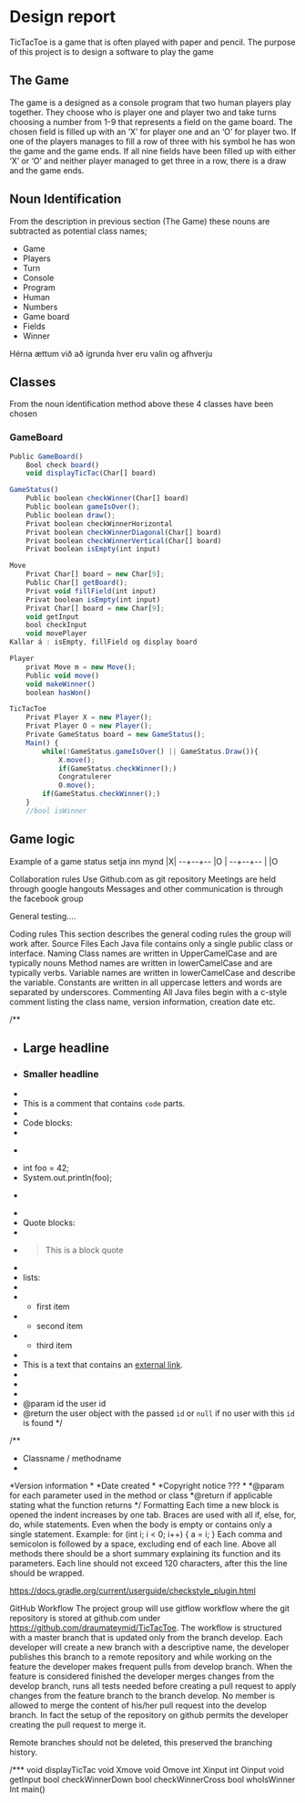  # Design report
TicTacToe is a game that is often played with paper and pencil. The purpose of this project is to design a software to play the game

 ## The Game

 The game is a designed as a console program that two human players play together. They choose who is player one and player two and take turns choosing a number from 1-9 that represents a field on the game board. The chosen field is filled up with an ‘X’ for player one and an ‘O’ for player two. If one of the players manages to fill a row of three with his symbol he has won the game and the game ends. If all nine fields have been filled up with either ‘X’ or ‘O’ and neither player managed to get three in a row, there is a draw and the game ends.

 ## Noun Identification
 From the description in previous section (The Game) these nouns are subtracted as potential class names;
 * Game
 * Players
 * Turn
 * Console
 * Program
 * Human
 * Numbers
 * Game board
 * Fields
 * Winner
 
 Hérna ættum við að ígrunda hver eru valin og afhverju

## Classes
From the noun identification method above these 4 classes have been chosen

### GameBoard
```javascript
Public GameBoard()
    Bool check board()
    void displayTicTac(Char[] board)
```

```javascript
GameStatus()
    Public boolean checkWinner(Char[] board)
    Public boolean gameIsOver();
    Public boolean draw();
    Privat boolean checkWinnerHorizontal
    Privat boolean checkWinnerDiagonal(Char[] board)
    Privat boolean checkWinnerVertical(Char[] board)
    Privat boolean isEmpty(int input)
```

```javascript
Move
    Privat Char[] board = new Char[9];
    Public Char[] getBoard();
    Privat void fillField(int input)
    Privat boolean isEmpty(int input)
    Privat Char[] board = new Char[9];
    void getInput
    bool checkInput
    void movePlayer
Kallar á : isEmpty, fillField og display board 
```

```javascript
Player
    privat Move m = new Move();
    Public void move()
    void makeWinner()
    boolean hasWon()
```
```javascript
TicTacToe
    Privat Player X = new Player();
    Privat Player O = new Player();
    Private GameStatus board = new GameStatus();
    Main() {
        while(!GameStatus.gameIsOver() || GameStatus.Draw()){
            X.move();
            if(GameStatus.checkWinner();)
            Congratulerer
            O.move();
        if(GameStatus.checkWinner();)
    }
    //bool isWinner
```

## Game logic
Example of a game status
setja inn mynd 
    |X|
--+--+--
   |O |
--+--+--
   |    |O


Collaboration rules
Use Github.com as git repository
Meetings are held through google hangouts
Messages and other communication is through the facebook group


General testing….


Coding rules
This section describes the general coding rules the group will work after.
Source Files
    Each Java file contains only a single public class or interface.
Naming
Class names are written in UpperCamelCase and are typically nouns
Method names are written in lowerCamelCase and are typically verbs.
Variable names are written in lowerCamelCase and describe the variable.
Constants are written in all uppercase letters and words are separated by underscores.
Commenting
    All Java files begin with a c-style comment listing the class name, version information, creation date etc.
    
/**
 * ## Large headline
 * ### Smaller headline
 *
 * This is a comment that contains `code` parts.
 *
 * Code blocks:
 *
 * ```java
 * int foo = 42;
 * System.out.println(foo);
 * ```
 *
 * Quote blocks:
 *
 * > This is a block quote
 *
 * lists:
 *
 *  - first item
 *  - second item
 *  - third item
 *
 * This is a text that contains an [external link][link].
 *
 * [link]: http://external-link.com/
 *
 * @param id the user id
 * @return the user object with the passed `id` or `null` if no user with this `id` is found
 */






/**
* Classname / methodname
*
*Version information
*
*Date created
*
*Copyright notice ???
*
*@param       for each parameter used in the method or class
*@return    if applicable stating what the function returns
*/
Formatting
Each time a new block is opened the indent increases by one tab.
Braces are used with all if, else, for, do, while statements. Even when the body is empty or contains only a single statement.
Example:
for (int i; i < 0; i++) {
     a = i;
}
Each comma and semicolon is followed by a space, excluding end of each line.
Above all methods there should be a short summary explaining its function and its parameters.
Each line should not exceed 120 characters, after this the line should be wrapped.
 




https://docs.gradle.org/current/userguide/checkstyle_plugin.html




GitHub Workflow
The project group will use gitflow workflow where the git repository is stored at github.com under 
https://github.com/draumateymid/TicTacToe. The workflow is structured with a master branch that is updated only from the branch develop. Each developer will create a new branch with a descriptive name, the developer publishes this branch to a remote repository and while working on the feature the developer makes frequent pulls from develop branch. When the feature is considered finished the developer merges changes from the develop branch, runs all tests needed before creating a pull request to apply changes from the feature branch to the branch develop.
No member is allowed to merge the content of his/her pull request into the develop branch. In fact the setup of the repository on github permits the developer creating the pull request to merge it.


Remote branches should not be deleted, this preserved the branching history.



/*** 
void displayTicTac
void Xmove
void Omove
int Xinput
int Oinput
void getInput
bool checkWinnerDown
bool checkWinnerCross
bool whoIsWinner
Int main()


